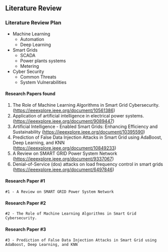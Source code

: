 ## Literature Review

### Literature Review Plan
  - Machine Learning
      - Automation
      - Deep Learning
  - Smart Grids
      - SCADA
      - Power plants systems
      - Metering
  - Cyber Security
      - Common Threats
      - System Vulnerabilities

  #### Research Papers found
  1. The Role of Machine Learning Algorithms in Smart Grid Cybersecurity.    
     (https://ieeexplore.ieee.org/document/10561386)
  2. Application of artificial intelligence in electrical power systems. 
     (https://ieeexplore.ieee.org/document/9089447)
  3. Artificial Intelligence - Enabled Smart Grids: Enhancing Efficiency and Sustainability
     (https://ieeexplore.ieee.org/document/10395590)
  4. Prediction of False Data Injection Attacks in Smart Grid using AdaBoost, Deep Learning, and KNN
     (https://ieeexplore.ieee.org/document/10849233)
  5. A Review on SMART GRID Power System Network
     (https://ieeexplore.ieee.org/document/9337067)
  6. Denial-of-Service (dos) attacks on load frequency control in smart grids
     (https://ieeexplore.ieee.org/document/6497846)

#### Research Paper #1
    #1 - A Review on SMART GRID Power System Network

#### Research Paper #2
    #2 - The Role of Machine Learning Algorithms in Smart Grid Cybersecurity.

#### Research Paper #3
    #3 - Prediction of False Data Injection Attacks in Smart Grid using AdaBoost, Deep Learning, and KNN
